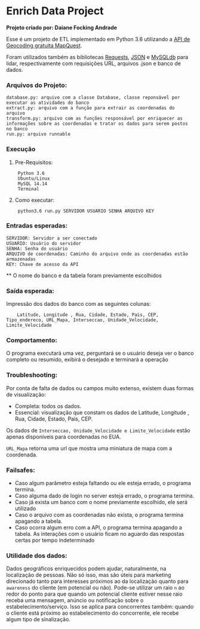 # Enrich Data Project

**Projeto criado por: Daiane Focking Andrade**

Esse é um projeto de ETL implementado em Python 3.6 utilizando a [API de Geocoding gratuita MapQuest](https://developer.mapquest.com/).

Foram utilizados também as bibliotecas [Requests](http://docs.python-requests.org/en/master/), [JSON](https://docs.python.org/3/library/json.html) e [MySQLdb](https://mysqlclient.readthedocs.io/) para lidar, respectivamente com 
requisições URL, arquivos .json e banco de dados.

### Arquivos do Projeto:
    database.py: arquivo com a classe Database, classe reponsável por executar as atividades do banco
    extract.py: arquivo com a função para extrair as coordenadas do arquivo
    transform.py: arquivo com as funções responsável por enriquecer as informações sobre as coordenadas e tratar os dados para serem postos no banco
    run.py: arquivo runnable

### Execução
1. Pre-Requisitos:
    
        Python 3.6
        Ubuntu/Linux
        MySQL 14.14
        Terminal

2. Como executar:
    
        python3.6 run.py SERVIDOR USUARIO SENHA ARQUIVO KEY

### Entradas esperadas:
    SERVIDOR: Servidor a ser conectado
    USUARIO: Usuário do servidor
    SENHA: Senha do usuário
    ARQUIVO de coordenadas: Caminho do arquivo onde as coordenadas estão armazenadas
    KEY: Chave de acesso da API
** O nome do banco e da tabela foram previamente escolhidos

### Saída esperada:
Impressão dos dados do banco com as seguintes colunas:
    
        Latitude, Longitude , Rua, Cidade, Estado, Pais, CEP, Tipo_endereco, URL_Mapa, Interseccao, Unidade_Velocidade, Limite_Velocidade

### Comportamento:
O programa executará uma vez, perguntará se o usuário deseja ver o banco completo ou resumido, exibirá o desejado e terminará a operação

### Troubleshooting:
Por conta de falta de dados ou campos muito extenso, existem duas formas de visualização:
 - Completa: todos os dados.
 - Essencial: visualização que constam os dados de Latitude, Longitude , Rua, Cidade, Estado, Pais, CEP.
 
Os dados de `Interseccao, Unidade_Velocidade e Limite_Velocidade` estão apenas disponíveis para coordenadas no EUA.

`URL_Mapa` retorna uma url que mostra uma miniatura de mapa com a coordenada.

### Failsafes:
- Caso algum parâmetro esteja faltando ou ele esteja errado, o programa termina.
- Caso alguma dado de login no server esteja errado, o programa termina.
- Caso já exista um banco com o nome previamente escolhido, ele será utilizado
- Caso o arquivo com as coordenadas não exista, o programa termina apagando a tabela.
- Caso ocorra algum erro com a API, o programa termina apagando a tabela.
As interações com o usuário ficam no aguardo das respostas certas por tempo indeterminado

### Utilidade dos dados:
Dados geográficos enriquecidos podem ajudar, naturalmente, na localização de pessoas.
Não só isso, mas são úteis para marketing direcionado tanto para interesses próximos ao da localização quanto para `awareness` do cliente (em potencial ou não). Pode-se utilizar um raio `n` ao redor do ponto para que quando um potencial cliente estiver nesse raio receba uma mensagem, anúncio ou notificação sobre o estabelecimento/serviço. Isso se aplica para concorrentes também: quando o cliente está próximo ao estabelecimento do concorrente, ele recebe algum tipo de sinalização.
